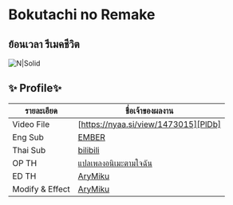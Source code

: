 # Bokutachi no Remake
## ย้อนเวลา รีเมคชีวิต

![N|Solid](https://cdn.myanimelist.net/images/anime/1871/118309l.jpg)

## ✨ Profile✨

| รายละเอียด | ชื่อเจ้าของผลงาน |
| ------ | ------ |
| Video File | [https://nyaa.si/view/1473015][PlDb] |
| Eng Sub | [EMBER][PlGh] |
| Thai Sub | [bilibili][PlGd] |
| OP TH | [แปลเพลงอนิเมะตามใจฉัน][PlOd] |
| ED TH | [AryMiku][PlMe] |
| Modify & Effect | [AryMiku][PlGa] |


   [PlDb]: <https://nyaa.si/view/1473015>
   [PlGh]: <https://nyaa.si/view/1473015>
   [PlGd]: <https://www.bilibili.tv/th/play/1011278>
   [PlOd]: <https://www.facebook.com/harunaparty/posts/585941766114337>
   [PlMe]: <https://www.facebook.com/AnimefunBB/>
   [PlGa]: <https://www.facebook.com/AnimefunBB/>
